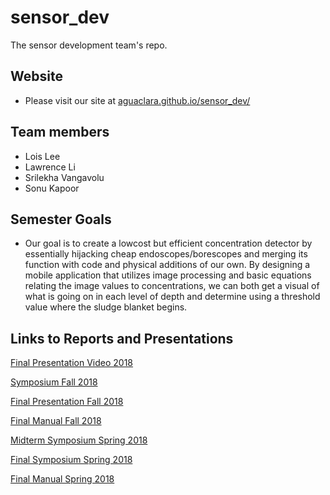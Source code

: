 # sensor_dev
The sensor development team's repo.

## Website
* Please visit our site at [aguaclara.github.io/sensor_dev/](https://aguaclara.github.io/sensor_dev/)

## Team members
* Lois Lee 
* Lawrence Li
* Srilekha Vangavolu
* Sonu Kapoor

## Semester Goals
* Our goal is to create a lowcost but efficient concentration detector by essentially hijacking cheap endoscopes/borescopes and merging its function with code and physical additions of our own. By designing a mobile application that utilizes image processing and basic equations relating the image values to concentrations, we can both get a visual of what is going on in each level of depth and determine using a threshold value where the sludge blanket begins.

## Links to Reports and Presentations

[Final Presentation Video 2018](https://www.youtube.com/watch?v=kdExqWYQUp4&fbclid=IwAR3qTFfXEKs9vFkJliVOt9lb3al0OEvaf2x8Fl9Cfil3wVWwRreYeziP8f8)

[Symposium Fall 2018](https://docs.google.com/presentation/d/1lunibmZEZ28jcir-08SKcnAh3Tq5pmKuoBBsQUrALIY/edit#slide=id.g44e7874227_0_21) 

[Final Presentation Fall 2018](https://docs.google.com/presentation/d/17gbcGkgXVKzlnCITjcyJOvZCZV-m2hfEmijmOgN-dpk/edit#slide=id.g498a5cc811_0_26)

[Final Manual Fall 2018](https://github.com/AguaClara/sensor_dev/blob/master/2018_fall/Sensor%20Development%20Fall%202018.md)

[Midterm Symposium Spring 2018](https://docs.google.com/presentation/d/1DQyx87q7LtW5yOaPytrrnAvyGNLM-DLOTYY6XjQVZQw/edit?usp=sharing)

[Final Symposium Spring 2018](https://docs.google.com/presentation/d/1z8MEi4Bpe6GwdDxDbs89RpllG_0ilBI8o5UYnoSLq9U/edit#slide=id.g1111d7c42e_0_81)

[Final Manual Spring 2018](https://github.com/AguaClara/sensor_dev/blob/master/manuals/manual_1.md)



